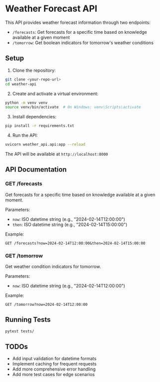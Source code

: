 # Weather Forecast API

This API provides weather forecast information through two endpoints:
- `/forecasts`: Get forecasts for a specific time based on knowledge available at a given moment
- `/tomorrow`: Get boolean indicators for tomorrow's weather conditions

## Setup

1. Clone the repository:
```bash
git clone <your-repo-url>
cd weather-api
```

2. Create and activate a virtual environment:
```bash
python -m venv venv
source venv/bin/activate  # On Windows: venv\Scripts\activate
```

3. Install dependencies:
```bash
pip install -r requirements.txt
```

4. Run the API:
```bash
uvicorn weather_api.api:app --reload
```

The API will be available at `http://localhost:8000`

## API Documentation

### GET /forecasts
Get forecasts for a specific time based on knowledge available at a given moment.

Parameters:
- `now`: ISO datetime string (e.g., "2024-02-14T12:00:00")
- `then`: ISO datetime string (e.g., "2024-02-14T15:00:00")

Example:
```
GET /forecasts?now=2024-02-14T12:00:00&then=2024-02-14T15:00:00
```

### GET /tomorrow
Get weather condition indicators for tomorrow.

Parameters:
- `now`: ISO datetime string (e.g., "2024-02-14T12:00:00")

Example:
```
GET /tomorrow?now=2024-02-14T12:00:00
```

## Running Tests
```bash
pytest tests/
```

## TODOs
- Add input validation for datetime formats
- Implement caching for frequent requests
- Add more comprehensive error handling
- Add more test cases for edge scenarios